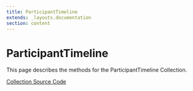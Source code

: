 ```yaml
---
title: ParticipantTimeline
extends: _layouts.documentation
section: content
---
```


# ParticipantTimeline

This page describes the methods for the ParticipantTimeline Collection.

[Collection Source Code](https://github.com/supergrecko/RiotQuest/blob/master/src/RiotQuest/Components/Collections/ParticipantTimeline.php)

